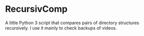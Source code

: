 RecursivComp
============

A little Python 3 script that compares pairs of directory structures recursively.  I use it mainly to check backups of videos.
